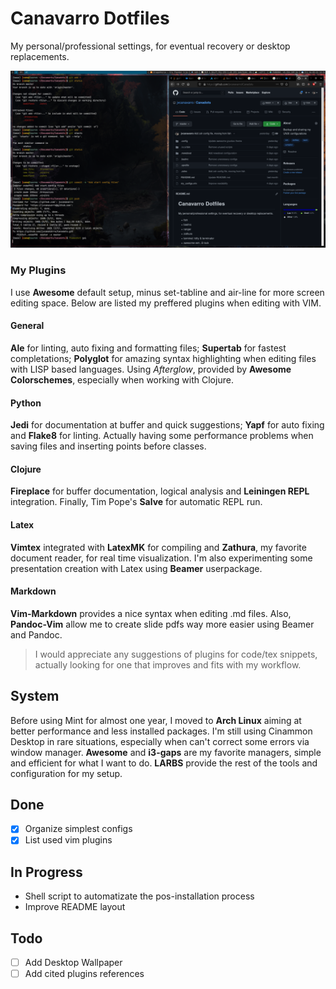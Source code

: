 # Canavarro Dotfiles

My personal/professional settings, for eventual recovery or desktop replacements.

![](desktop.png)

### My Plugins

I use **Awesome** default setup, minus set-tabline and air-line for more screen editing space. Below are listed my preffered plugins when editing with VIM.

#### General
**Ale** for linting, auto fixing and formatting files; **Supertab** for fastest completations; **Polyglot** for amazing syntax highlighting when editing files with LISP based languages. Using _Afterglow_, provided by **Awesome Colorschemes**, especially when working with Clojure.
#### Python
**Jedi** for documentation at buffer and quick suggestions; **Yapf** for auto fixing and **Flake8** for linting. Actually having some performance problems when saving files and inserting points before classes.
#### Clojure
**Fireplace** for buffer documentation, logical analysis and **Leiningen REPL** integration. Finally, Tim Pope's **Salve** for automatic REPL run.
#### Latex
**Vimtex** integrated with **LatexMK** for compiling and **Zathura**, my favorite document reader, for real time visualization. I'm also experimenting some presentation creation with Latex using **Beamer** userpackage.
#### Markdown
**Vim-Markdown** provides a nice syntax when editing .md files. Also, **Pandoc-Vim** allow me to create slide pdfs way more easier using Beamer and Pandoc.

> I would appreciate any suggestions of plugins for code/tex snippets, actually looking for one that improves and fits with my workflow.

## System
Before using Mint for almost one year, I moved to **Arch Linux** aiming at better performance and less installed packages. I'm still using Cinammon Desktop in rare situations, especially when can't correct some errors via window manager. **Awesome** and **i3-gaps** are my favorite managers, simple and efficient for what I want to do. **LARBS** provide the rest of the tools and configuration for my setup.

## Done
- [x] Organize simplest configs
- [x] List used vim plugins

## In Progress
- Shell script to automatizate the pos-installation process
- Improve README layout

## Todo
- [ ] Add Desktop Wallpaper
- [ ] Add cited plugins references
